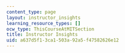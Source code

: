 ```yaml
---
content_type: page
layout: instructor_insights
learning_resource_types: []
ocw_type: ThisCourseAtMITSection
title: Instructor Insights
uid: a637d5f1-3ca1-503a-92a5-f47582626e12
---
```



